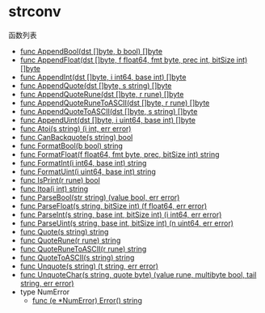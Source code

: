 # strconv

函数列表

- [func AppendBool(dst []byte, b bool) []byte](AppendBool.md) 
- [func AppendFloat(dst []byte, f float64, fmt byte, prec int, bitSize int) []byte](AppendFloat.md) 
- [func AppendInt(dst []byte, i int64, base int) []byte](AppendInt.md) 
- [func AppendQuote(dst []byte, s string) []byte](AppendQuote.md) 
- [func AppendQuoteRune(dst []byte, r rune) []byte](AppendQuoteRune.md) 
- [func AppendQuoteRuneToASCII(dst []byte, r rune) []byte](AppendQuoteRuneToASCII.md) 
- [func AppendQuoteToASCII(dst []byte, s string) []byte](AppendQuoteToASCII.md) 
- [func AppendUint(dst []byte, i uint64, base int) []byte](AppendUint.md) 
- [func Atoi(s string) (i int, err error)](Atoi.md) 
- [func CanBackquote(s string) bool](CanBackquote.md) 
- [func FormatBool(b bool) string](FormatBool.md) 
- [func FormatFloat(f float64, fmt byte, prec, bitSize int) string](FormatFloat.md) 
- [func FormatInt(i int64, base int) string](FormatInt.md) 
- [func FormatUint(i uint64, base int) string](FormatUint.md) 
- [func IsPrint(r rune) bool](IsPrint.md) 
- [func Itoa(i int) string](Itoa.md) 
- [func ParseBool(str string) (value bool, err error)](ParseBool.md) 
- [func ParseFloat(s string, bitSize int) (f float64, err error)](ParseFloat.md) 
- [func ParseInt(s string, base int, bitSize int) (i int64, err error)](ParseInt.md) 
- [func ParseUint(s string, base int, bitSize int) (n uint64, err error)](ParseUint.md) 
- [func Quote(s string) string](Quote.md) 
- [func QuoteRune(r rune) string](QuoteRune.md) 
- [func QuoteRuneToASCII(r rune) string](QuoteRuneToASCII.md) 
- [func QuoteToASCII(s string) string](QuoteToASCII.md) 
- [func Unquote(s string) (t string, err error)](Unquote.md) 
- [func UnquoteChar(s string, quote byte) (value rune, multibyte bool, tail string, err error)](UnquoteChar.md) 
- type NumError
    - [func (e *NumError) Error() string](NumError.Error.md)